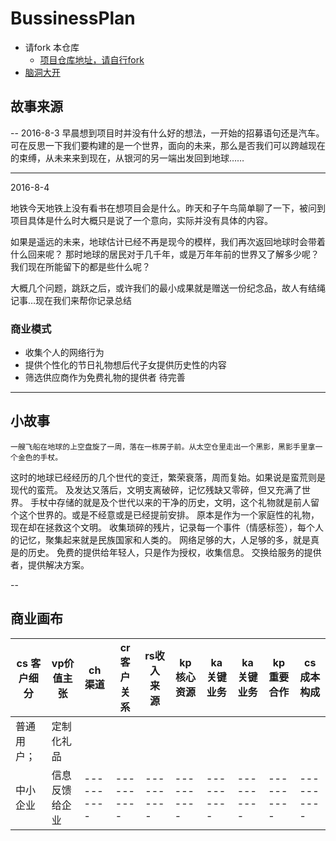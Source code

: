 # BussinessPlan

- 请fork 本仓库 
  - [项目仓库地址，请自行fork](https://github.com/xiangshan/BussinessPlan) 
- [脑洞大开](https://github.com/xiangshan/BussinessPlan/issues/1)

## 故事来源

--
2016-8-3
早晨想到项目时并没有什么好的想法，一开始的招募语句还是汽车。可在反思一下我们要构建的是一个世界，面向的未来，那么是否我们可以跨越现在的束缚，从未来来到现在，从银河的另一端出发回到地球……

---
2016-8-4

地铁今天地铁上没有看书在想项目会是什么。昨天和子午鸟简单聊了一下，被问到项目具体是什么时大概只是说了一个意向，实际并没有具体的内容。

如果是遥远的未来，地球估计已经不再是现今的模样，我们再次返回地球时会带着什么回来呢？
那时地球的居民对于几千年，或是万年年前的世界又了解多少呢？
我们现在所能留下的都是些什么呢？

大概几个问题，跳跃之后，或许我们的最小成果就是赠送一份纪念品，故人有结绳记事…现在我们来帮你记录总结

### 商业模式

- 收集个人的网络行为
- 提供个性化的节日礼物想后代子女提供历史性的内容
- 筛选供应商作为免费礼物的提供者
待完善
---

## 小故事
	一艘飞船在地球的上空盘旋了一周，落在一栋房子前。从太空仓里走出一个黑影，黑影手里拿一个金色的手杖。
这时的地球已经经历的几个世代的变迁，繁荣衰落，周而复始。如果说是蛮荒则是现代的蛮荒。
及发达又落后，文明支离破碎，记忆残缺又零碎，但又充满了世界。
手杖中存储的就是及个世代以来的干净的历史，文明，这个礼物就是前人留个这个世界的。或是不经意或是已经提前安排。
原本是作为一个家庭性的礼物，现在却在拯救这个文明。
收集琐碎的残片，记录每一个事件（情感标签），每个人的记忆，聚集起来就是民族国家和人类的。
网络足够的大，人足够的多，就是真是的历史。
免费的提供给年轻人，只是作为授权，收集信息。
交换给服务的提供者，提供解决方案。

-- 
## 商业画布
|cs 客户细分|vp价值主张       |  ch渠道    |cr客户关系 |rs收入来源 |kp核心资源  |ka关键业务|ka关键业务 |kp重要合作 |cs成本构成|
|----------|----------------|----------|----------|----------|----------|----------|----------|----------|----------|
| 普通用户； | 定制化礼品      |         |
| 中小企业   | 信息反馈给企业   |----------|----------|----------|----------|----------|----------|----------|----------|
